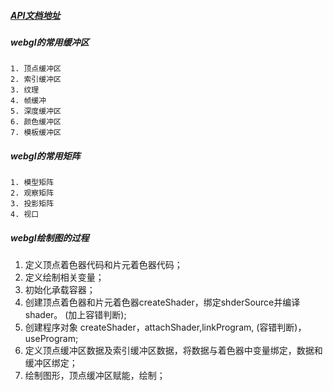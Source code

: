 ##### [API文档地址](https://registry.khronos.org/webgl/specs/1.0/)

##### webgl的常用缓冲区
```
1. 顶点缓冲区
2. 索引缓冲区
3. 纹理
4. 帧缓冲
5. 深度缓冲区
6. 颜色缓冲区
7. 模板缓冲区
```
##### webgl的常用矩阵
```
1. 模型矩阵
2. 观察矩阵
3. 投影矩阵
4. 视口
```

##### webgl绘制图的过程
1. 定义顶点着色器代码和片元着色器代码；
2. 定义绘制相关变量；
3. 初始化承载容器；
4. 创建顶点着色器和片元着色器createShader，绑定shderSource并编译shader。 (加上容错判断);
5. 创建程序对象 createShader，attachShader,linkProgram, (容错判断)，useProgram;
6. 定义顶点缓冲区数据及索引缓冲区数据，将数据与着色器中变量绑定，数据和缓冲区绑定；
7. 绘制图形，顶点缓冲区赋能，绘制；